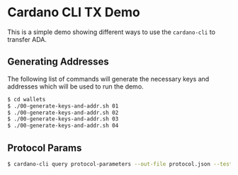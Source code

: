 # Cardano CLI TX Demo

This is a simple demo showing different ways to use the `cardano-cli` to transfer ADA.

## Generating Addresses

The following list of commands will generate the necessary keys and addresses which will be used to run the demo.

```bash
$ cd wallets
$ ./00-generate-keys-and-addr.sh 01
$ ./00-generate-keys-and-addr.sh 02
$ ./00-generate-keys-and-addr.sh 03
$ ./00-generate-keys-and-addr.sh 04
```


## Protocol Params

```bash
$ cardano-cli query protocol-parameters --out-file protocol.json --testnet-magic 1
```
